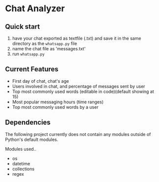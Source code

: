 # Chat Analyzer

## Quick start
1. have your chat exported as textfile (.txt) and save it in the same directory as the `whatsapp.py` file
2. name the chat file as 'messages.txt'
2. run `whatsapp.py`

## Current Features
- First day of chat, chat's age 
- Users involved in chat, and percentage of messages sent by user
- Top most commonly used words (editable in code)(default showing at 15) 
- Most popular messaging hours (time ranges)
- Top most commonly used words by a user


## Dependencies
The following project currently does not contain any modules outside of Python's default modules. 

Modules used..
- os
- datetime
- collections
- regex
